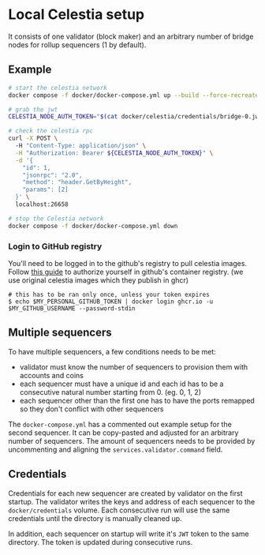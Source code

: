 # Local Celestia setup

It consists of one validator (block maker) and an arbitrary number of bridge nodes
for rollup sequencers (1 by default).

## Example

```sh
# start the celestia network
docker compose -f docker/docker-compose.yml up --build --force-recreate -d

# grab the jwt
CELESTIA_NODE_AUTH_TOKEN="$(cat docker/celestia/credentials/bridge-0.jwt)"

# check the celestia rpc
curl -X POST \                                                                           
  -H "Content-Type: application/json" \
  -H "Authorization: Bearer ${CELESTIA_NODE_AUTH_TOKEN}" \
  -d '{
    "id": 1,
    "jsonrpc": "2.0",
    "method": "header.GetByHeight",
    "params": [2]
  }' \
  localhost:26658

# stop the Celestia network
docker compose -f docker/docker-compose.yml down
```

### Login to GitHub registry

You'll need to be logged in to the github's registry to pull celestia images.
Follow [this guide](https://docs.github.com/en/packages/working-with-a-github-packages-registry/working-with-the-container-registry#authenticating-with-a-personal-access-token-classic)
to authorize yourself in github's container registry. (we use original celestia images which they publish in ghcr)

```shell
# this has to be ran only once, unless your token expires
$ echo $MY_PERSONAL_GITHUB_TOKEN | docker login ghcr.io -u $MY_GITHUB_USERNAME --password-stdin
```

## Multiple sequencers

To have multiple sequencers, a few conditions needs to be met:
- validator must know the number of sequencers to provision them with accounts and coins
- each sequencer must have a unique id and each id has to be a consecutive natural number
  starting from 0. (eg. 0, 1, 2)
- each sequencer other than the first one has to have the ports remapped so they don't conflict
  with other sequencers

The `docker-compose.yml` has a commented out example setup for the second sequencer. It can
be copy-pasted and adjusted for an arbitrary number of sequencers. The amount of sequencers
needs to be provided by uncommenting and aligning the `services.validator.command` field.

## Credentials

Credentials for each new sequencer are created by validator on the first startup. The validator writes
the keys and address of each sequencer to the `docker/credentials` volume. Each consecutive
run will use the same credentials until the directory is manually cleaned up.

In addition, each sequencer on startup will write it's `JWT` token to the same directory. The token is
updated during consecutive runs.
